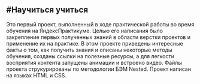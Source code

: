 #Научиться учиться
-----
Это первый проект, выполненный в ходе практической работы во время обучения на ЯндексПрактикуме. Целью его написания было закрепление первых полученных знаний в области верстки проектов и применение их на практике. В этом проекте приведены интересные факты о том, как получить знания и описаны некоторые методы обучения, созданы ссылки на полезные ресурсы, а для легкости восприятия контента запущены анимации и встроено видео. Файлы проекта струкурированы по методологии БЭМ Nested.
Проект написан на языках HTML и СSS.
